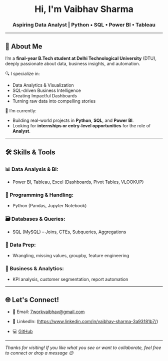 <h1 align="center">Hi, I'm Vaibhav Sharma</h1>
<h3 align="center">Aspiring Data Analyst | Python • SQL • Power BI • Tableau</h3>

---

## 🧠 About Me

I’m a **final-year B.Tech student at Delhi Technological University** (DTU), deeply passionate about data, business insights, and automation.

🔍 I specialize in:
- Data Analytics & Visualization
- SQL-driven Business Intelligence
- Creating Impactful Dashboards
- Turning raw data into compelling stories

🧭 I’m currently:
- Building real-world projects in **Python**, **SQL**, and **Power BI**.
- Looking for **internships or entry-level opportunities** for the role of **Analyst**.

---

## 🛠️ Skills & Tools

### 📊 Data Analysis & BI:
- Power BI, Tableau, Excel (Dashboards, Pivot Tables, VLOOKUP)

### 🐍 Programming & Handling:
- Python (Pandas, Jupyter Notebook)

### 🗃️ Databases & Queries:
- SQL (MySQL) – Joins, CTEs, Subqueries, Aggregations

### 🧼 Data Prep:
- Wrangling, missing values, groupby, feature engineering

### 🧠 Business & Analytics:
- KPI analysis, customer segmentation, report automation

---


## 🌐 Let's Connect!

- 📧 Email: 7workvaibhav@gmail.com
- 🔗 LinkedIn: (https://www.linkedin.com/in/vaibhav-sharma-3a93181b7/)
 
- 💻 [GitHub](https://github.com/yourusername)  

---

_Thanks for visiting! If you like what you see or want to collaborate, feel free to connect or drop a message 😊_
